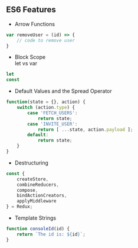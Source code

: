 ## ES6 Features

* Arrow Functions
```javascript
var removeUser = (id) => {
    // code to remove user
}
```

* Block Scope\
let vs var
```javascript
let
const
```

* Default Values and the Spread Operator
```javascript
function(state = {}, action) {
    switch (action.type) {
        case 'FETCH_USERS':
            return state;
        case 'INVITE_USER':
            return [ ...state, action.payload ];
        default:
            return state;
    }
}
```

* Destructuring
```javascript
const {
    createStore, 
    combineReducers,
    compose,
    bindActionCreators,
    applyMiddleware
} = Redux;
```

* Template Strings
```javascript
function consoleId(id) {
    return `The id is: ${id}`;
}
```